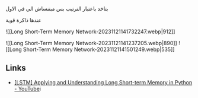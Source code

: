 
بتاخد باعتبار الترتيب بس مبتنساش الي في الاول

عندها ذاكرة قوية 

![[Long Short-Term Memory Network-20231121141732247.webp|912]]


![[Long Short-Term Memory Network-20231121141237205.webp|890]]
![[Long Short-Term Memory Network-20231121141501249.webp|535]]


## Links
- [[LSTM] Applying and Understanding Long Short-term Memory in Python - YouTube](https://www.youtube.com/watch?v=rmxogwIjOhE)i